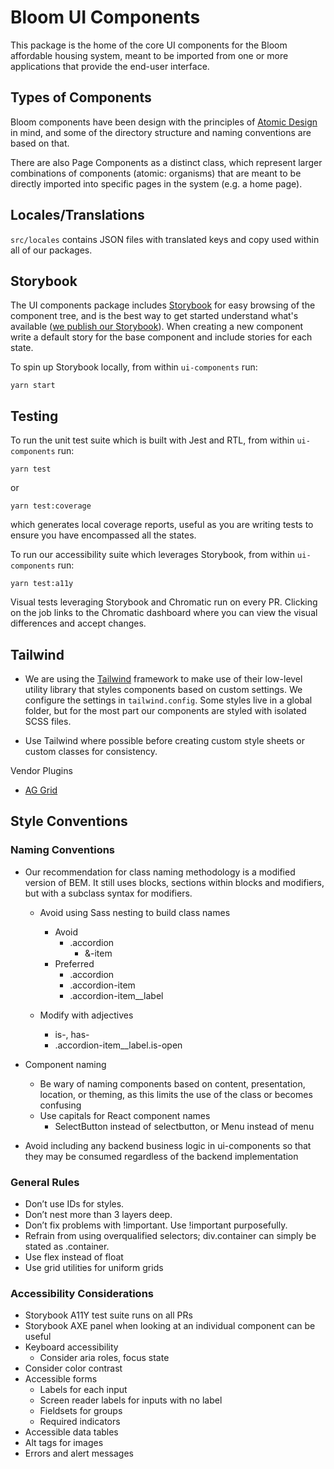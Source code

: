 # Bloom UI Components

This package is the home of the core UI components for the Bloom affordable housing system, meant to be imported from one or more applications that provide the end-user interface.

## Types of Components

Bloom components have been design with the principles of [Atomic Design](http://atomicdesign.bradfrost.com/) in mind, and some of the directory structure and naming conventions are based on that.

There are also Page Components as a distinct class, which represent larger combinations of components (atomic: organisms) that are meant to be directly imported into specific pages in the system (e.g. a home page).

## Locales/Translations

`src/locales` contains JSON files with translated keys and copy used within all of our packages.

## Storybook

The UI components package includes [Storybook](https://storybook.js.org/) for easy browsing of the component tree, and is the best way to get started understand what's available ([we publish our Storybook](https://storybook.bloom.exygy.dev/)). When creating a new component write a default story for the base component and include stories for each state.

To spin up Storybook locally, from within `ui-components` run:

```
yarn start
```

## Testing

To run the unit test suite which is built with Jest and RTL, from within `ui-components` run:

```
yarn test
```

or

```
yarn test:coverage
```

which generates local coverage reports, useful as you are writing tests to ensure you have encompassed all the states.

To run our accessibility suite which leverages Storybook, from within `ui-components` run:

```
yarn test:a11y
```

Visual tests leveraging Storybook and Chromatic run on every PR. Clicking on the job links to the Chromatic dashboard where you can view the visual differences and accept changes.

## Tailwind

- We are using the [Tailwind](https://v1.tailwindcss.com) framework to make use of their low-level utility library that styles components based on custom settings. We configure the settings in `tailwind.config`. Some styles live in a global folder, but for the most part our components are styled with isolated SCSS files.

- Use Tailwind where possible before creating custom style sheets or custom classes for consistency.

Vendor Plugins

- [AG Grid](https://www.ag-grid.com)

## Style Conventions

### Naming Conventions

- Our recommendation for class naming methodology is a modified version of BEM. It still uses blocks, sections within blocks and modifiers, but with a subclass syntax for modifiers.

  - Avoid using Sass nesting to build class names

    - Avoid
      - .accordion
        - &-item
    - Preferred
      - .accordion
      - .accordion-item
      - .accordion-item\_\_label

  - Modify with adjectives
    - is-, has-
    - .accordion-item\_\_label.is-open

- Component naming
  - Be wary of naming components based on content, presentation, location, or theming, as this limits the use of the class or becomes confusing
  - Use capitals for React component names
    - SelectButton instead of selectbutton, or Menu instead of menu
- Avoid including any backend business logic in ui-components so that they may be consumed regardless of the backend implementation

### General Rules

- Don’t use IDs for styles.
- Don’t nest more than 3 layers deep.
- Don’t fix problems with !important. Use !important purposefully.
- Refrain from using overqualified selectors; div.container can simply be stated as .container.
- Use flex instead of float
- Use grid utilities for uniform grids

### Accessibility Considerations

- Storybook A11Y test suite runs on all PRs
- Storybook AXE panel when looking at an individual component can be useful
- Keyboard accessibility
  - Consider aria roles, focus state
- Consider color contrast
- Accessible forms
  - Labels for each input
  - Screen reader labels for inputs with no label
  - Fieldsets for groups
  - Required indicators
- Accessible data tables
- Alt tags for images
- Errors and alert messages
